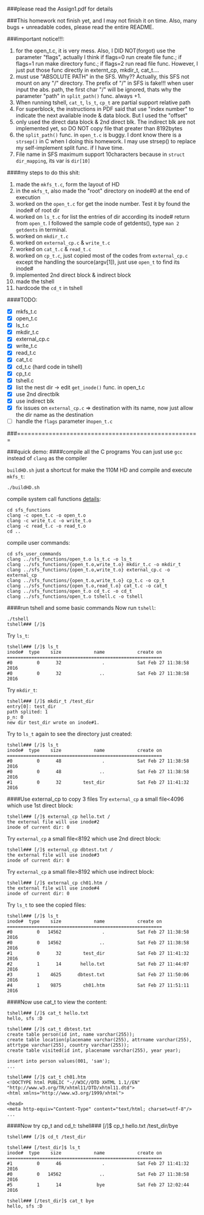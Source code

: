 ###please read the Assign1.pdf for details 

###This homework not finish yet, and I may not finish it on time. Also, many bugs + unreadable codes, please read the entire README.

###important notice!!!:
1. for the open_t.c, it is very mess. Also, I DID NOT(forgot) use the parameter "flags", actually I think if flags=0 run create file func.; if flags=1 run make directory func.; if flags=2 run read file func. However, I just put those func directly in externt_cp, mkdir_t, cat_t....
2. must use "ABSOLUTE PATH" in the SFS. Why?? Actually, this SFS not mount on any "/" directory. The prefix of "/" in SFS is fake!!! when user input the abs. path, the first char "/" will be ignored, thats why the parameter "path" in ```split_path()``` func. always +1.
3. When running tshell, ```cat_t```, ```ls_t```, ```cp_t``` are partial support relative path
4. For superblock, the instructions in PDF said that use "index number" to indicate the next available inode & data block. But I used the "offset"
5. only used the direct data block & 2nd direct blk. The indirect blk are not implemented yet, so DO NOT copy file that greater than 8192bytes
6. the ```split_path()``` func. in ```open_t.c``` is buggy. I dont know there is a ```strsep()``` in C when I doing this homework. I may use strsep() to replace my self-implement split func. if I have time.
7. File name in SFS maximum support 10characters because in ```struct dir_mapping```, its var is ```dir[10]```

####my steps to do this shit:
1. made the ```mkfs_t.c```, form the layout of HD
2. in the ```mkfs_t```, also made the "root" directory on inode#0 at the end of execution
3. worked on the ```open_t.c``` for get the inode number. Test it by found the inode# of root dir
4. worked on ```ls_t.c``` for list the entries of dir according its inode# return from ```open_t```. I followed the sample code of getdents(), type ```man 2 getdents``` in terminal.
5. worked on ```mkdir_t.c```
6. worked on ```external_cp.c``` & ```write_t.c```
7. worked on ```cat_t.c``` & ```read_t.c```
8. worked on ```cp_t.c```, just copied most of the codes from ```external_cp.c``` except the handling the source(argv[1]), just use ```open_t``` to find its inode#
9. implemented 2nd direct block & indirect block
9. made the tshell
10. hardcode the ```cd_t``` in tshell

####TODO:
- [x] mkfs_t.c
- [x] open_t.c
- [x] ls_t.c
- [x] mkdir_t.c
- [x] external_cp.c
- [x] write_t.c
- [x] read_t.c
- [x] cat_t.c
- [x] cd_t.c (hard code in tshell)
- [x] cp_t.c
- [x] tshell.c
- [x] list the nest dir -> edit ```get_inode()``` func. in open_t.c
- [x] use 2nd directblk 
- [x] use indirect blk
- [x] fix issues on ```external_cp.c``` => destination with its name, now just allow the dir name as the destination
- [ ] handle the ```flags``` parameter in```open_t.c```

###====================================================

###quick demo:
####compile all the C programs
You can just use ```gcc``` instead of ```clang``` as the compiler

```buildHD.sh``` just a shortcut for make the 110M HD and compile and execute ```mkfs_t```:

    ./buildHD.sh    

compile system call functions [details](https://stackoverflow.com/questions/2831361/how-can-i-create-c-header-files):

    cd sfs_functions
    clang -c open_t.c -o open_t.o
    clang -c write_t.c -o write_t.o
    clang -c read_t.c -o read_t.o
    cd ..

compile user commands:

    cd sfs_user_commands
    clang ../sfs_functions/open_t.o ls_t.c -o ls_t
    clang ../sfs_functions/{open_t.o,write_t.o} mkdir_t.c -o mkdir_t
    clang ../sfs_functions/{open_t.o,write_t.o} external_cp.c -o external_cp
    clang ../sfs_functions/{open_t.o,write_t.o} cp_t.c -o cp_t
    clang ../sfs_functions/{open_t.o,read_t.o} cat_t.c -o cat_t
    clang ../sfs_functions/open_t.o cd_t.c -o cd_t
    clang ../sfs_functions/open_t.o tshell.c -o tshell   
    
####run tshell and some basic commands
Now run ```tshell```:

    ./tshell
    tshell### [/]$
    
Try ```ls_t```:

    tshell### [/]$ ls_t
    inode#  type    size            name            create on
    =========================================================
    #0         0      32               .            Sat Feb 27 11:38:58 2016
    #0         0      32              ..            Sat Feb 27 11:38:58 2016

Try ```mkdir_t```:

    tshell### [/]$ mkdir_t /test_dir
    entry[0]: test_dir
    path splited: 1
    p_n: 0
    new dir test_dir wrote on inode#1.
    
Try to ```ls_t``` again to see the directory just created:

    tshell### [/]$ ls_t
    inode#  type    size            name            create on
    =========================================================
    #0         0      48               .            Sat Feb 27 11:38:58 2016
    #0         0      48              ..            Sat Feb 27 11:38:58 2016
    #1         0      32        test_dir            Sat Feb 27 11:41:32 2016

####Use external_cp to copy 3 files
Try ```external_cp``` a small file<4096 which use 1st direct block:

    tshell### [/]$ external_cp hello.txt /
    the external file will use inode#2
    inode of current dir: 0
    
Try ```external_cp``` a small file<8192 which use 2nd direct block:

    tshell### [/]$ external_cp dbtest.txt /      
    the external file will use inode#3
    inode of current dir: 0
    
Try ```external_cp``` a small file>8192 which use indirect block:
    
    tshell### [/]$ external_cp ch01.htm /
    the external file will use inode#4
    inode of current dir: 0

Try ```ls_t``` to see the copied files:

    tshell### [/]$ ls_t
    inode#  type    size            name            create on
    =========================================================
    #0         0   14562               .            Sat Feb 27 11:38:58 2016
    #0         0   14562              ..            Sat Feb 27 11:38:58 2016
    #1         0      32        test_dir            Sat Feb 27 11:41:32 2016
    #2         1      14       hello.txt            Sat Feb 27 11:44:07 2016
    #3         1    4625      dbtest.txt            Sat Feb 27 11:50:06 2016
    #4         1    9875        ch01.htm            Sat Feb 27 11:51:11 2016
    
####Now use cat_t to view the content:

    tshell### [/]$ cat_t hello.txt 
    hello, sfs :D
    
    tshell### [/]$ cat_t dbtest.txt       
    create table person(id int, name varchar(255));
    create table location(placename varchar(255), attrname varchar(255), attrtype varchar(255), country varchar(255));
    create table visited(id int, placename varchar(255), year year);

    insert into person values(001, 'sam');
    ...   
    
    tshell### [/]$ cat_t ch01.htm
    <!DOCTYPE html PUBLIC "-//W3C//DTD XHTML 1.1//EN" "http://www.w3.org/TR/xhtml11/DTD/xhtml11.dtd">
    <html xmlns="http://www.w3.org/1999/xhtml">

    <head>
    <meta http-equiv="Content-Type" content="text/html; charset=utf-8"/>
    ...
    
####Now try cp_t and cd_t:
    tshell### [/]$ cp_t hello.txt /test_dir/bye
    
    tshell### [/]$ cd_t /test_dir
    
    tshell### [/test_dir]$ ls_t
    inode#  type    size            name            create on
    =========================================================
    #1         0      46               .            Sat Feb 27 11:41:32 2016
    #0         0   14562              ..            Sat Feb 27 11:38:58 2016
    #5         1      14             bye            Sat Feb 27 12:02:44 2016

    tshell### [/test_dir]$ cat_t bye
    hello, sfs :D
